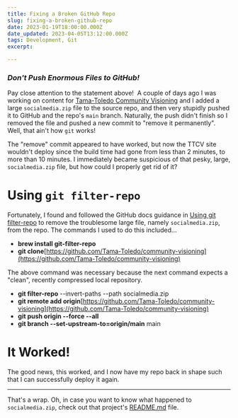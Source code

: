 ```yaml
---
title: Fixing a Broken GitHub Repo
slug: fixing-a-broken-github-repo
date: 2023-01-19T18:00:00.000Z
date_updated: 2023-04-05T13:12:00.000Z
tags: Development, Git
excerpt: 

---
```


### *Don't Push Enormous Files to GitHub!*

Pay close attention to the statement above!  A couple of days ago I was working on content for [Tama-Toledo Community Visioning](https://cv.tamatoledo.org/) and I added a large `socialmedia.zip` file to the source repo, and then very stupidly pushed it to GitHub and the repo's `main` branch. Naturally, the push didn't finish so I removed the file and pushed a new commit to "remove it permanently". Well, that ain't how `git` works!

The "remove" commit appeared to have worked, but now the TTCV site wouldn't deploy since the build time had gone from less than 2 minutes, to more than 10 minutes. I immediately became suspicious of that pesky, large, `socialmedia.zip` file, but how could I properly get rid of it?

# Using `git filter-repo`

Fortunately, I found and followed the GitHub docs guidance in [Using git filter-repo](https://docs.github.com/en/authentication/keeping-your-account-and-data-secure/removing-sensitive-data-from-a-repository#using-git-filter-repo) to remove the troublesome large file, namely `socialmedia.zip`, from the repo. The commands I used to do this included...

- **brew install git-filter-repo**
- **git clone**[https://github.com/Tama-Toledo/community-visioning](https://github.com/Tama-Toledo/community-visioning)

The above command was necessary because the next command expects a "clean", recently compressed local repository.

- **git filter-repo** --invert-paths --path socialmedia.zip
- **git remote add origin**[https://github.com/Tama-Toledo/community-visioning](https://github.com/Tama-Toledo/community-visioning)
- **git push origin --force --all**
- **git branch --set-upstream-to=origin/main** main

# It Worked!

The good news, this worked, and I now have my repo back in shape such that I can successfully deploy it again.

---

That's a wrap. Oh, in case you want to know what happened to `socialmedia.zip`, check out that project's [README.md](https://github.com/Tama-Toledo/community-visioning/blob/main/README.md) file.
